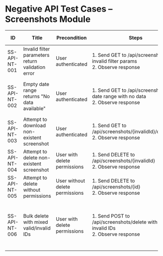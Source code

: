 # Negative API Test Cases – Screenshots Module

| ID             | Title                                              | Precondition                        | Steps                                                         | Expected Result                           | Actual Result | Status |
|-----------------|----------------------------------------------------|-------------------------------------|---------------------------------------------------------------|-------------------------------------------|---------------|--------|
| SS-API-NT-001   | Invalid filter parameters return validation error | User authenticated                  | 1. Send GET to /api/screenshots with invalid filter params <br> 2. Observe response | 400 Bad Request with validation error |               |        |
| SS-API-NT-002   | Empty date range returns "No data available"      | User authenticated                  | 1. Send GET to /api/screenshots with date range with no data <br> 2. Observe response | 200 OK with empty array or clear message |               |        |
| SS-API-NT-003   | Attempt to download non-existent screenshot       | User authenticated                  | 1. Send GET to /api/screenshots/{invalidId}/download <br> 2. Observe response | 404 Not Found error |               |        |
| SS-API-NT-004   | Attempt to delete non-existent screenshot         | User with delete permissions        | 1. Send DELETE to /api/screenshots/{invalidId} <br> 2. Observe response | 404 Not Found error |               |        |
| SS-API-NT-005   | Attempt to delete without permissions             | User without delete permissions     | 1. Send DELETE to /api/screenshots/{id} <br> 2. Observe response | 403 Forbidden error |               |        |
| SS-API-NT-006   | Bulk delete with mixed valid/invalid IDs          | User with delete permissions        | 1. Send POST to /api/screenshots/delete with some invalid IDs <br> 2. Observe response | Server handles gracefully: partial success or validation error |               |        |